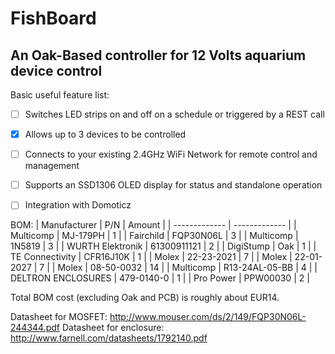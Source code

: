 # FishBoard
## An Oak-Based controller for 12 Volts aquarium device control

Basic useful feature list:

- [ ] Switches LED strips on and off on a schedule or triggered by a REST call
- [X] Allows up to 3 devices to be controlled
- [ ] Connects to your existing 2.4GHz WiFi Network for remote control and management
- [ ] Supports an SSD1306 OLED display for status and standalone operation
- [ ] Integration with Domoticz


BOM:
| Manufacturer  | P/N | Amount |
| ------------- | ------------- |
| Multicomp  | MJ-179PH   | 1 |
| Fairchild  | FQP30N06L  | 3 |
| Multicomp | 1N5819 | 3 |
| WURTH Elektronik | 61300911121 | 2 |
| DigiStump | Oak | 1 |
| TE Connectivity | CFR16J10K | 1 | 
| Molex | 22-23-2021 | 7 |
| Molex | 22-01-2027 | 7 |
| Molex | 08-50-0032 | 14 |
| Multicomp | R13-24AL-05-BB | 4 |
| DELTRON ENCLOSURES | 479-0140-0 | 1 |
| Pro Power | PPW00030 | 2 |
 
Total BOM cost (excluding Oak and PCB) is roughly about EUR14.

Datasheet for MOSFET: http://www.mouser.com/ds/2/149/FQP30N06L-244344.pdf
Datasheet for enclosure: http://www.farnell.com/datasheets/1792140.pdf
